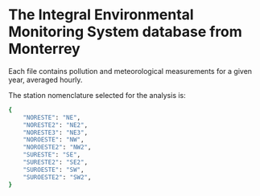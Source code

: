 # The Integral Environmental Monitoring System database from Monterrey
Each file contains pollution and meteorological measurements for a given year, averaged hourly.

The station nomenclature selected for the analysis is:

```bash
{
    "NORESTE": "NE",
    "NORESTE2": "NE2",
    "NORESTE3": "NE3",
    "NOROESTE": "NW",
    "NOROESTE2": "NW2",
    "SURESTE": "SE",
    "SURESTE2": "SE2",
    "SUROESTE": "SW",
    "SUROESTE2": "SW2",
}
```
